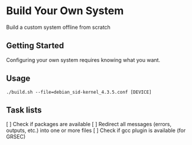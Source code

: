 # Build Your Own System 

Build a custom system offline from scratch

## Getting Started

Configuring your own system requires knowing what you want.

## Usage

```
./build.sh --file=debian_sid-kernel_4.3.5.conf [DEVICE]
```

## Task lists

[ ] Check if packages are available
[ ] Redirect all messages (errors, outputs, etc.) into one or more files
[ ] Check if gcc plugin is available (for GRSEC)
